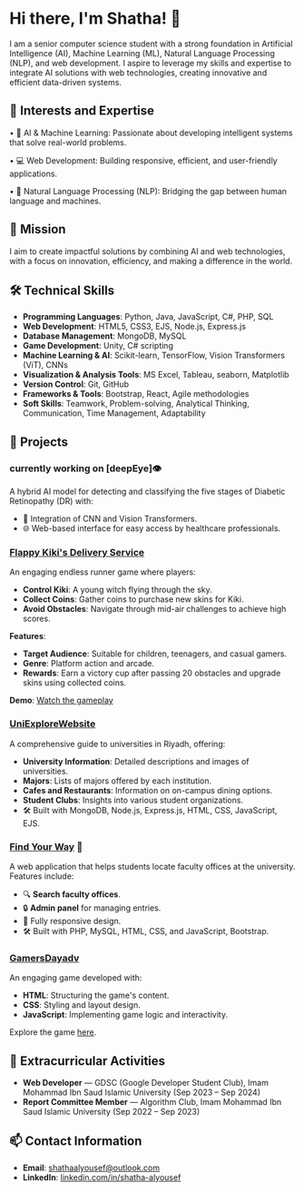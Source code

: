 # Hi there, I'm Shatha! 👋

I am a senior computer science student with a strong foundation in Artificial Intelligence (AI), Machine Learning (ML), Natural Language Processing (NLP), and web development. I aspire to leverage my skills and expertise to integrate AI solutions with web technologies, creating innovative and efficient data-driven systems.

## 🌟 Interests and Expertise
• 🤖 AI & Machine Learning: Passionate about developing intelligent systems that solve real-world problems.

• 💻 Web Development: Building responsive, efficient, and user-friendly applications.

• 🌱 Natural Language Processing (NLP): Bridging the gap between human language and machines.

## 🚀 Mission
I aim to create impactful solutions by combining AI and web technologies, with a focus on innovation, efficiency, and making a difference in the world.

## 🛠️ Technical Skills
- **Programming Languages**: Python, Java, JavaScript, C#, PHP, SQL  
- **Web Development**: HTML5, CSS3, EJS, Node.js, Express.js  
- **Database Management**: MongoDB, MySQL  
- **Game Development**: Unity, C# scripting  
- **Machine Learning & AI**: Scikit-learn, TensorFlow, Vision Transformers (ViT), CNNs  
- **Visualization & Analysis Tools**: MS Excel, Tableau, seaborn, Matplotlib  
- **Version Control**: Git, GitHub  
- **Frameworks & Tools**: Bootstrap, React, Agile methodologies  
- **Soft Skills**: Teamwork, Problem-solving, Analytical Thinking, Communication, Time Management, Adaptability  

## 🚀 Projects
### currently working on [deepEye]👁️ 
A hybrid AI model for detecting and classifying the five stages of Diabetic Retinopathy (DR) with:
- 🧠 Integration of CNN and Vision Transformers.
- 🌐 Web-based interface for easy access by healthcare professionals.

### [Flappy Kiki's Delivery Service](https://github.com/Shatha404/Flappy-Kiki-s-Delivery-Service)
An engaging endless runner game where players:

- **Control Kiki**: A young witch flying through the sky.
- **Collect Coins**: Gather coins to purchase new skins for Kiki.
- **Avoid Obstacles**: Navigate through mid-air challenges to achieve high scores.

**Features**:

- **Target Audience**: Suitable for children, teenagers, and casual gamers.
- **Genre**: Platform action and arcade.
- **Rewards**: Earn a victory cup after passing 20 obstacles and upgrade skins using collected coins.

**Demo**: [Watch the gameplay](https://drive.google.com/file/d/125MTmpHgKXjDjvthPS-FIt-oyTorCc5i/view?usp=drive_link)

### [UniExploreWebsite](https://github.com/LayanAlrashoud/UniExploreWebsite)
A comprehensive guide to universities in Riyadh, offering:

- **University Information**: Detailed descriptions and images of universities.
- **Majors**: Lists of majors offered by each institution.
- **Cafes and Restaurants**: Information on on-campus dining options.
- **Student Clubs**: Insights into various student organizations.
- 🛠️ Built with MongoDB, Node.js, Express.js, HTML, CSS, JavaScript, EJS.

### [Find Your Way](https://github.com/Shatha404/findYourWay) 🚪
A web application that helps students locate faculty offices at the university. Features include:
- 🔍 **Search faculty offices**.
- 🔒 **Admin panel** for managing entries.
- 📱 Fully responsive design.
- 🛠️ Built with PHP, MySQL, HTML, CSS, and JavaScript, Bootstrap.

### [GamersDayadv](https://github.com/Shatha404/GamersDayadv)
An engaging game developed with:

- **HTML**: Structuring the game's content.
- **CSS**: Styling and layout design.
- **JavaScript**: Implementing game logic and interactivity.

Explore the game [here](https://shatha404.github.io/GamersDayadv/).


## 🌟 Extracurricular Activities
- **Web Developer** — GDSC (Google Developer Student Club), Imam Mohammad Ibn Saud Islamic University (Sep 2023 – Sep 2024)  
- **Report Committee Member** — Algorithm Club, Imam Mohammad Ibn Saud Islamic University (Sep 2022 – Sep 2023)
  
## 📫 Contact Information
- **Email**: [shathaalyousef@outlook.com](mailto:shathaalyousef@outlook.com)  
- **LinkedIn**: [linkedin.com/in/shatha-alyousef](https://linkedin.com/in/shatha-alyousef)

